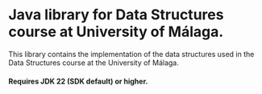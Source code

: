 # Java library for Data Structures course at University of Málaga. #

This library contains the implementation of the data structures used in the Data Structures course at the University of Málaga.


#### Requires JDK 22 (SDK default) or higher. 

